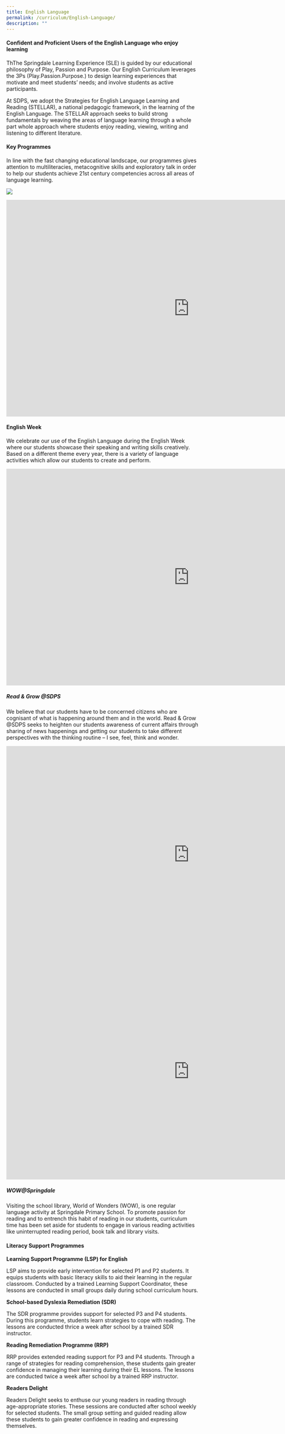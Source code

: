 ```yaml
---
title: English Language
permalink: /curriculum/English-Language/
description: ""
---
```

#### Confident and Proficient Users of the English Language who enjoy learning

ThThe Springdale Learning Experience (SLE) is guided by our educational philosophy of Play, Passion and Purpose. Our English Curriculum leverages the 3Ps (Play.Passion.Purpose.) to design learning experiences that motivate and meet students’ needs; and involve students as active participants.

At SDPS, we adopt the Strategies for English Language Learning and Reading (STELLAR), a national pedagogic framework, in the learning of the English Language. The STELLAR approach seeks to build strong fundamentals by weaving the areas of language learning through a whole part whole approach where students enjoy reading, viewing, writing and listening to different literature. 


#### Key Programmes

In line with the fast changing educational landscape, our programmes gives attention to multiliteracies, metacognitive skills and exploratory talk in order to help our students achieve 21st century competencies across all areas of language learning. 

![](/images/stellar%20pic.png)

<iframe src="https://docs.google.com/presentation/d/e/2PACX-1vTqm-7e9HlmaUNKJsaTgt4szj86FIBOCmPSJX2rIfAdBaWai9RTwEk36Q8SwHxjUFfL936BUGNN5mDY/embed?start=true&amp;loop=true&amp;delayms=3000" frameborder="0" width="960" height="569" allowfullscreen="true"></iframe>


#### English Week 

We celebrate our use of the English Language during the English Week where our students showcase their speaking and writing skills creatively. Based on a different theme every year, there is a variety of language activities which allow our students to create and perform.

<iframe src="https://docs.google.com/presentation/d/e/2PACX-1vTZPOLSXsgPJpTa-79DMP5siGBwpIX4kugjbuE7Uh9nLXOFXrum9m1R6zhAzIBq8T4h569cett6bpL-/embed?start=true&amp;loop=true&amp;delayms=3000" frameborder="0" width="960" height="569" allowfullscreen="true"></iframe>
		 
		 
##### Read &amp; Grow @SDPS  
  
We believe that our students have to be concerned citizens who are cognisant of what is happening around them and in the world. Read &amp; Grow @SDPS seeks to heighten our students awareness of current affairs through sharing of news happenings and getting our students to take different perspectives with the thinking routine – I see, feel, think and wonder.  

<iframe src="https://docs.google.com/presentation/d/e/2PACX-1vS-M-EUcSgrgLH-Lh7Ph9IqYSFyGP9eS2UsQ1aB62xrifrMtKh00z_KwQ-q6dvRbyTKwKyQ8FWHUx-j/embed?start=true&amp;loop=true&amp;delayms=3000" frameborder="0" width="960" height="569" allowfullscreen="true"></iframe>


<iframe src="https://docs.google.com/presentation/d/e/2PACX-1vSsSoQZRt4zX3CkSv7ll4IOSh8Fbby7NY0pNGGk0zGQoLjgQnNoNXNJE-KGLjHqNco6DVEU-xFajzGu/embed?start=true&amp;loop=true&amp;delayms=3000" frameborder="0" width="960" height="569" allowfullscreen="true"></iframe>


##### WOW@Springdale

Visiting the school library, World of Wonders (WOW), is one regular language activity at Springdale Primary School. To promote passion for reading and to entrench this habit of reading in our students, curriculum time has been set aside for students to engage in various reading activities like uninterrupted reading period, book talk and library visits.
	 
	 
#### Literacy Support Programmes

**Learning Support Programme (LSP) for English**

LSP aims to provide early intervention for selected P1 and P2 students. It equips students with basic literacy skills to aid their learning in the regular classroom. Conducted by a trained Learning Support Coordinator, these lessons are conducted in small groups daily during school curriculum hours. 


**School-based Dyslexia Remediation (SDR)**

The SDR programme provides support for selected P3 and P4 students. During this programme, students learn strategies to cope with reading. The lessons are conducted thrice a week after school by a trained SDR instructor.


**Reading Remediation Programme (RRP)**

RRP provides extended reading support for P3 and P4 students. Through a range of strategies for reading comprehension, these students gain greater confidence in managing their learning during their EL lessons. The lessons are conducted twice a week after school by a trained RRP instructor.


**Readers Delight** 

Readers Delight seeks to enthuse our young readers in reading through age-appropriate stories. These sessions are conducted after school weekly for selected students. The small group setting and guided reading allow these students to gain greater confidence in reading and expressing themselves.
